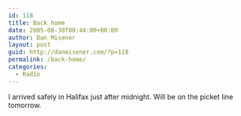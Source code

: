 ```yaml
---
id: 118
title: Back home
date: 2005-08-30T00:44:00+00:00
author: Dan Misener
layout: post
guid: http://danmisener.com/?p=118
permalink: /back-home/
categories:
  - Radio
---
```

I arrived safely in Halifax just after midnight. Will be on the picket line tomorrow.